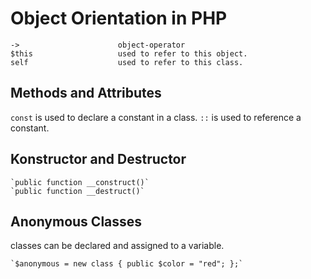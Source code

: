 # Object Orientation in PHP

    ->                      object-operator
    $this                   used to refer to this object.
    self                    used to refer to this class.

## Methods and Attributes
`const` is used to declare a constant in a class.
`::` is used to reference a constant.

## Konstructor and Destructor
    `public function __construct()`
    `public function __destruct()`

## Anonymous Classes
classes can be declared and assigned to a variable.

    `$anonymous = new class { public $color = "red"; };`
